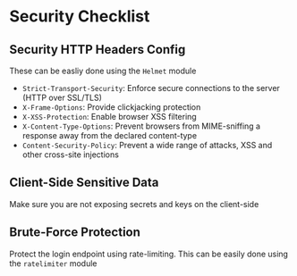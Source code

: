 # Security Checklist

## Security HTTP Headers Config

These can be easliy done using the `Helmet` module

- `Strict-Transport-Security`: Enforce secure connections to the server (HTTP over SSL/TLS)
- `X-Frame-Options`: Provide clickjacking protection
- `X-XSS-Protection`: Enable browser XSS filtering
- `X-Content-Type-Options`: Prevent browsers from MIME-sniffing a response away from the declared content-type
- `Content-Security-Policy`: Prevent a wide range of attacks, XSS and other cross-site injections

## Client-Side Sensitive Data

Make sure you are not exposing secrets and keys on the client-side

## Brute-Force Protection

Protect the login endpoint using rate-limiting. This can be easily done using the `ratelimiter` module
